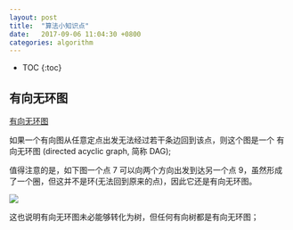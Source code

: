 ```yaml
---
layout: post
title:  "算法小知识点"
date:   2017-09-06 11:04:30 +0800
categories: algorithm
---
```


* TOC
{:toc}

## 有向无环图
[有向无环图](https://zh.wikipedia.org/wiki/%E6%9C%89%E5%90%91%E6%97%A0%E7%8E%AF%E5%9B%BE)

如果一个有向图从任意定点出发无法经过若干条边回到该点，则这个图是一个 有向无环图 (directed acyclic graph, 简称 DAG);

值得注意的是，如下图一个点 7 可以向两个方向出发到达另一个点 9，虽然形成了一个圈，但这并不是环(无法回到原来的点)，因此它还是有向无环图。

![]( {{site.url}}/asset/algorithm-directed-acyclic-graph.png )

这也说明有向无环图未必能够转化为树，但任何有向树都是有向无环图；